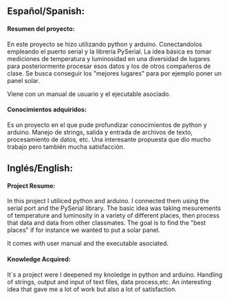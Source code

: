 ## Español/Spanish:

#### Resumen del proyecto:
En este proyecto se hizo utilizando python y arduino. Conectandolos empleando el puerto serial y la librería PySerial.
La idea básica es tomar mediciones de temperatura y luminosidad en una diversidad de lugares para posteriormente procesar esos datos y
los de otros compañeros de clase.
Se busca conseguir los "mejores lugares" para por ejemplo poner un panel solar.

Viene con un manual de usuario y el ejecutable asociado.

#### Conocimientos adquiridos:
Es un proyecto en el que pude profundizar conocimientos de python y arduino. Manejo de strings, salida y entrada de archivos de texto,
procesamiento de datos, etc.
Una interesante propuesta que dio mucho trabajo pero también mucha satisfacción.

## Inglés/English:

#### Project Resume:
In this project I utiliced python and arduino. I connected them using the serial port and the PySerial library.
The basic idea was taking mesurements of temperature and luminosity in a variety of different places, then process that data and data from
other classmates.
The goal is to find the "best places" if for instance we wanted to put a solar panel.

It comes with user manual and the executable asociated.

#### Knowledge Acquired:
It´s a project were I deepened my knoledge in python and arduino. Handling of strings, output and input of text files, data process,etc.
An interesting idea that gave me a lot of work but also a lot of satisfaction.

